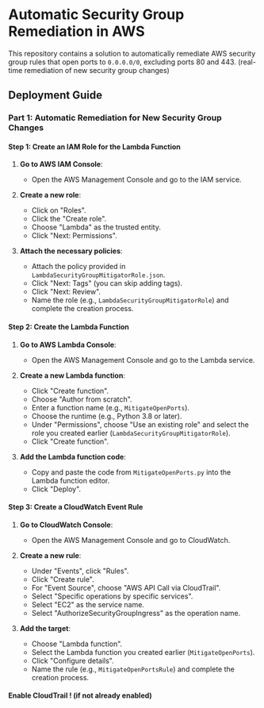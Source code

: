 # Automatic Security Group Remediation in AWS

This repository contains a solution to automatically remediate AWS security group rules that open ports to `0.0.0.0/0`, excluding ports 80 and 443. (real-time remediation of new security group changes)


## Deployment Guide

### Part 1: Automatic Remediation for New Security Group Changes

#### Step 1: Create an IAM Role for the Lambda Function

1. **Go to AWS IAM Console**:
   - Open the AWS Management Console and go to the IAM service.
   
2. **Create a new role**:
   - Click on "Roles".
   - Click the "Create role".
   - Choose "Lambda" as the trusted entity.
   - Click "Next: Permissions".

3. **Attach the necessary policies**:
   - Attach the policy provided in `LambdaSecurityGroupMitigatorRole.json`.
   - Click "Next: Tags" (you can skip adding tags).
   - Click "Next: Review".
   - Name the role (e.g., `LambdaSecurityGroupMitigatorRole`) and complete the creation process.

#### Step 2: Create the Lambda Function

1. **Go to AWS Lambda Console**:
   - Open the AWS Management Console and go to the Lambda service.

2. **Create a new Lambda function**:
   - Click "Create function".
   - Choose "Author from scratch".
   - Enter a function name (e.g., `MitigateOpenPorts`).
   - Choose the runtime (e.g., Python 3.8 or later).
   - Under "Permissions", choose "Use an existing role" and select the role you created earlier (`LambdaSecurityGroupMitigatorRole`).
   - Click "Create function".

3. **Add the Lambda function code**:
   - Copy and paste the code from `MitigateOpenPorts.py` into the Lambda function editor.
   - Click "Deploy".

#### Step 3: Create a CloudWatch Event Rule

1. **Go to CloudWatch Console**:
   - Open the AWS Management Console and go to CloudWatch.

2. **Create a new rule**:
   - Under "Events", click "Rules".
   - Click "Create rule".
   - For "Event Source", choose "AWS API Call via CloudTrail".
   - Select "Specific operations by specific services".
   - Select "EC2" as the service name.
   - Select "AuthorizeSecurityGroupIngress" as the operation name.

3. **Add the target**:
   - Choose "Lambda function".
   - Select the Lambda function you created earlier (`MitigateOpenPorts`).
   - Click "Configure details".
   - Name the rule (e.g., `MitigateOpenPortsRule`) and complete the creation process.

#### Enable CloudTrail ! (if not already enabled)
